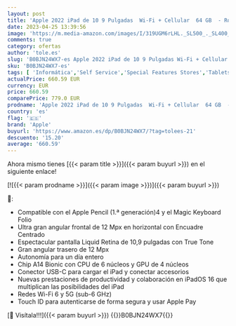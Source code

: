 ```yaml
---
layout: post
title: 'Apple 2022 iPad de 10 9 Pulgadas  Wi-Fi + Cellular  64 GB  - Rosa  10.ª generación '
date: 2023-04-25 13:39:56
image: 'https://m.media-amazon.com/images/I/319UGM6rLHL._SL500_._SL400_.jpg'
comments: true
category: ofertas
author: 'tole.es'
slug: 'B0BJN24WX7-es Apple 2022 iPad de 10 9 Pulgadas Wi-Fi + Cellular 64 GB -...'
sku: 'B0BJN24WX7-es'
tags: [ 'Informática','Self Service','Special Features Stores','Tablets','Vuelta al cole: Informática','apple','ipad','🇪🇸', ]
actualPrice: 660.59 EUR
currency: EUR
price: 660.59
comparePrice: 779.0 EUR
prodname: 'Apple 2022 iPad de 10 9 Pulgadas  Wi-Fi + Cellular  64 GB  - Rosa  10.ª generación '
country: 'es'
flag: '🇪🇸'
brand: 'Apple'
buyurl: 'https://www.amazon.es/dp/B0BJN24WX7/?tag=tolees-21'
descuento: '15.20'
average: '660.59'
---
```


Ahora mismo tienes [{{< param title >}}]({{< param buyurl >}}) en el siguiente enlace!

[![{{< param prodname >}}]({{< param image >}})]({{< param buyurl >}})

🔎:

- Compatible con el Apple Pencil (1.ª generación)4 y el Magic Keyboard Folio
- Ultra gran angular frontal de 12 Mpx en horizontal con Encuadre Centrado
- Espectacular pantalla Liquid Retina de 10,9 pulgadas con True Tone
- Gran angular trasero de 12 Mpx
- Autonomía para un día entero
- Chip A14 Bionic con CPU de 6 núcleos y GPU de 4 núcleos
- Conector USB-C para cargar el iPad y conectar accesorios
- Nuevas prestaciones de productividad y colaboración en iPadOS 16 que multiplican las posibilidades del iPad
- Redes Wi-Fi 6 y 5G (sub-6 GHz)
- Touch ID para autenticarse de forma segura y usar Apple Pay

[🛒 Visítala!!!]({{< param buyurl >}})
{{<world>}}B0BJN24WX7{{</world>}}
